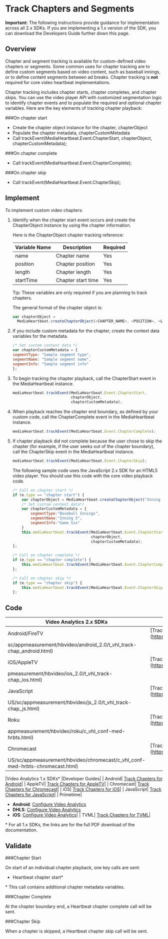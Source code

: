 # Track Chapters and Segments

**Important:** The following instructions provide guidance for implementation
across all 2.x SDKs. If you are implementing a 1.x version of the SDK, you can
download the Developers Guide further down this page.

## Overview

Chapter and segment tracking is available for custom-defined video chapters or
segments. Some common uses for chapter tracking are to define custom segments
based on video content, such as baseball innings, or to define content
segments between ad breaks. Chapter tracking is **not** required for core
video heartbeat implementations.

Chapter tracking includes chapter starts, chapter completes, and chapter
skips. You can use the video player API with customized segmentation logic to
identify chapter events and to populate the required and optional chapter
variables. Here are the key elements of tracking chapter playback:

###On chapter start 

  * Create the chapter object instance for the chapter, chapterObject 
  * Populate the chapter metadata, chapterCustomMetadata
  * Call trackEvent(MediaHeartbeat.Event.ChapterStart, chapterObject, chapterCustomMetadata);

###On chapter complete 

  * Call trackEvent(MediaHeartbeat.Event.ChapterComplete); 

###On chapter skip

  * Call trackEvent(MediaHeartbeat.Event.ChapterSkip);

## Implement

To implement custom video chapters:

1. Identify when the chapter start event occurs and create the ChapterObject instance by using the chapter information. 

   Here is the ChapterObject chapter tracking reference:
   
   |Variable Name|  Description|  Required|
   |---|---|---|
   |name| Chapter name| Yes|
   |position| Chapter position| Yes|
   |length| Chapter length| Yes|
   |startTime| Chapter start time| Yes|
   
   Tip: These variables are only required if you are planning to track chapters.
   
   The general format of the chapter object is:
   
   ``` javascript
   var chapterObject = 
     MediaHeartbeat.createChapterObject(<CHAPTER_NAME>, <POSITION>, <LENGTH>, <START_TIME>);
   ```

2. If you include custom metadata for the chapter, create the context data variables for the metadata. 
    
   ``` javascript
   /* Set custom context data */
   var chapterCustomMetadata = {
   segmentType: "Sample segment type",
   segmentName: "Sample segment name",
   segmentInfo: "Sample segment info"
   };
   ```

3. To begin tracking the chapter playback, call the ChapterStart event in the MediaHeartbeat instance. 
    
   ``` javascript
   mediaHeartbeat.trackEvent(MediaHeartbeat.Event.ChapterStart, 
                             chapterObject,
                             chapterCustomMetadata);
   ```

4. When playback reaches the chapter end boundary, as defined by your custom code, call the ChapterComplete event in the MediaHeartbeat instance. 
    
   ``` javascript
   mediaHeartbeat.trackEvent(MediaHeartbeat.Event.ChapterComplete);
   ```

5. If chapter playback did not complete because the user chose to skip the chapter (for example, if the user seeks out of the chapter boundary), call the ChapterSkip event in the MediaHeartbeat instance. 
    
   ``` javascript
   mediaHeartbeat.trackEvent(MediaHeartbeat.Event.ChapterSkip);
   ```

   The following sample code uses the JavaScript 2.x SDK for an HTML5 video
   player. You should use this code with the core video playback code.
   
   ``` javascript
   /* Call on chapter start */
   if (e.type == "chapter start") {
       var chapterObject = MediaHeartbeat.createChapterObject("Inning 5",5,500,2500);
       /* Set custom context data*/
       var chapterCustomMetadata = {
           segmentType:"Baseball Innings",
           segmentName:"Inning 5",
           segmentInfo:"Game Six"
       }
       this.mediaHeartbeat.trackEvent(MediaHeartbeat.Event.ChapterStart, 
                                      chapterObject, 
                                      chapterCustomMetadata);
   };
   
   /* Call on chapter complete */
   if (e.type == "chapter complete") {
       this.mediaHeartbeat.trackEvent(MediaHeartbeat.Event.ChapterComplete);
   };
   
   /* Call on chapter skip */
   if (e.type == "chapter skip") {
       this.mediaHeartbeat.trackEvent(MediaHeartbeat.Event.ChapterSkip);
   };
   ```
    
## Code

|Video Analytics 2.x SDKs  |Developer Guides|
|---|---|
|Android/FireTV| [Track Chapters for Android](https://marketing.adobe.com/resources/help/en_US/
sc/appmeasurement/hbvideo/android_2.0/t_vhl_track-chap_android.html)|
| iOS/AppleTV| [Track Chapers for iOS](https://marketing.adobe.com/resources/help/en_US/sc/ap
pmeasurement/hbvideo/ios_2.0/t_vhl_track-chap_ios.html)|
| JavaScript| [Track Chapters for JavaScript](https://marketing.adobe.com/resources/help/en_
US/sc/appmeasurement/hbvideo/js_2.0/t_vhl_track-chap_js.html)|
| Roku| [Track Chapters for Roku](https://marketing.adobe.com/resources/help/en_US/sc/
appmeasurement/hbvideo/roku/c_vhl_conf-med-hrbts.html)|
| Chromecast| [Track Chapters for Chromecast](https://marketing.adobe.com/resources/help/en_
US/sc/appmeasurement/hbvideo/chromecast/c_vhl_conf-med-hrbts-chromecast.html)|

|Video Analytics 1.x SDKs\*  |Developer Guides|
| Android| [Track Chapters for Android](vhl-dev-guide-v15_android.pdf)|
| AppleTV| [Track Chapters for AppleTV](vhl-dev-guide-v1x_appletv.pdf)|
| Chromecast| [Track Chapters for Chromecast](chromecast_1.x_sdk.pdf)|
| iOS| [Track Chapters for iOS](vhl-dev-guide-v15_ios.pdf)|
| JavaScript| [Track Chapters for JavaScript](vhl-dev-guide-v15_js.pdf)|
| Primetime|
  * **Android**: [Configure Video Analytics](http://help.adobe.com/en_US/primetime/psdk/android/1.4/index.html#PSDKs-task-Initialize_and_configure_video_analytics_)
  * **DHLS**: [Configure Video Analytics](http://help.adobe.com/en_US/primetime/psdk/dhls/index.html#PSDKs-task-Initialize_and_configure_video_analytics_%20)
  * **iOS**: [Configure Video Analytics](http://help.adobe.com/en_US/primetime/psdk/ios/1.4/index.html#PSDKs-task-Initialize_and_configure_video_analytics_)|
| TVML| [Track Chapters for TVML](vhl_tvml.pdf)|

\* For all 1.x SDKs, the links are for the full PDF download of the documentation. 

## Validate

###Chapter Start 

On start of an individual chapter playback, one key calls are sent:

  * Heartbeat chapter start\*

\* This call contains additional chapter metadata variables. 

###Chapter Complete

At the chapter boundary end, a Heartbeat chapter complete call will be sent.

###Chapter Skip

When a chapter is skipped, a Heartbeat chapter skip call will be sent.

